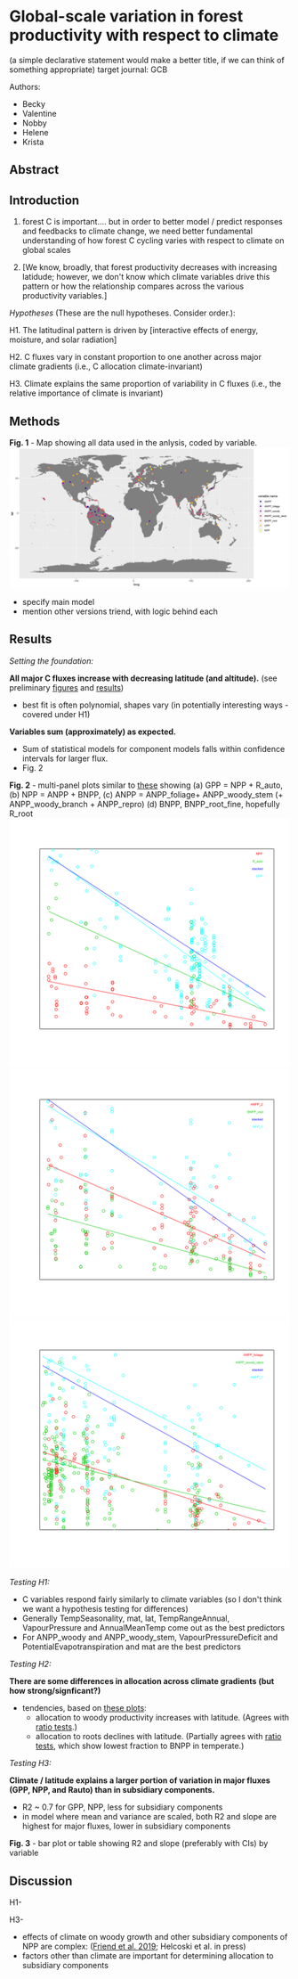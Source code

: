 # Global-scale variation in forest productivity with respect to climate
(a simple declarative statement would make a better title, if we can think of something appropriate)
target journal: GCB

Authors:
- Becky
- Valentine
- Nobby
- Helene
- Krista

## Abstract

## Introduction

1. forest C is important.... but in order to better model / predict responses and feedbacks to climate change, we need better fundamental understanding of how forest C cycling varies with respect to climate on global scales  

2. [We know, broadly, that forest productivity decreases with increasing latidude; however, we don't know which climate variables drive this pattern or how the relationship compares across the various productivity variables.]

*Hypotheses* (These are the null hypotheses. Consider order.):

H1. The latitudinal pattern is driven by [interactive effects of energy, moisture, and solar radiation]

H2. C fluxes vary in constant proportion to one another across major climate gradients (i.e., C allocation climate-invariant)

H3. Climate explains the same proportion of variability in C fluxes (i.e., the relative importance of climate is invariant)

## Methods 
**Fig. 1** - Map showing all data used in the anlysis, coded by variable.
![Distribution of carbon data](https://github.com/forc-db/Global_Productivity/blob/master/results/figures/final_figures/maps/distribution_all_variables.png)

- specify main model
- mention other versions triend, with logic behind each

## Results
*Setting the foundation:*

**All major C fluxes increase with decreasing latitude (and altitude).** (see preliminary [figures](https://github.com/forc-db/Global_Productivity/tree/master/results/figures/final_figures/scaled_best_model_with_alt) and [results](https://github.com/forc-db/Global_Productivity/blob/master/results/tables/best_model_outputs/best_model_scaled_with_ci.csv))
  - best fit is often polynomial, shapes vary (in potentially interesting ways - covered under H1)  
  
**Variables sum (approximately) as expected.**
  - Sum of statistical models for component models falls within confidence intervals for larger flux. 
  - Fig. 2
  
**Fig. 2** - multi-panel plots similar to [these](https://github.com/forc-db/Global_Productivity/tree/master/results/figures/archive/test/ratio_plots) showing (a) GPP = NPP + R_auto, (b) NPP = ANPP + BNPP, (c) ANPP = ANPP_foliage+ ANPP_woody_stem (+ ANPP_woody_branch + ANPP_repro) (d) BNPP, BNPP_root_fine, hopefully R_root  
![(a) GPP = NPP + R_auto](https://github.com/forc-db/Global_Productivity/blob/master/results/figures/final_figures/stacked_plots/NPP_to_R_auto_lat_stacked.png)
![(b) NPP = ANPP + BNPP](https://github.com/forc-db/Global_Productivity/blob/master/results/figures/final_figures/stacked_plots/ANPP_2_to_BNPP_root_lat_stacked.png)
![(c)](https://github.com/forc-db/Global_Productivity/blob/master/results/figures/final_figures/stacked_plots/ANPP_foliage_to_ANPP_woody_stem_lat_stacked.png)
    
*Testing H1:*

  - C variables respond fairly similarly to climate variables (so I don't think we want a hypothesis testing for differences)
  - Generally TempSeasonality, mat, lat, TempRangeAnnual, VapourPressure and AnnualMeanTemp come out as the best predictors
  - For ANPP_woody and ANPP_woody_stem, VapourPressureDeficit and PotentialEvapotranspiration and mat are the best predictors
  
*Testing H2:*

**There are some differences in allocation across climate gradients (but how strong/signficant?)**
  - tendencies, based on [these plots](https://github.com/forc-db/Global_Productivity/tree/master/results/figures/archive/test/ratio_plots):
    - allocation to woody productivity increases with latitude. (Agrees with [ratio tests](https://github.com/forc-db/Global_Productivity/tree/master/results/figures/archive/foliage_woody).)
    - allocation to roots declines with latitude. (Partially agrees with [ratio tests](https://github.com/forc-db/Global_Productivity/tree/master/results/figures/archive/foliage_woody), which show lowest fraction to BNPP in temperate.)

*Testing H3:*

**Climate / latitude explains a larger portion of variation in major fluxes (GPP, NPP, and Rauto) than in subsidiary components.**
  - R2  ~ 0.7 for GPP, NPP, less for subsidiary components 
  - in model where mean and variance are scaled, both R2 and slope are highest for major fluxes, lower in subsidiary components

**Fig. 3** - bar plot or table showing R2 and slope (preferably with CIs) by variable

## Discussion

H1-

H3- 
- effects of climate on woody growth and other subsidiary components of NPP are complex: ([Friend et al. 2019](https://link.springer.com/content/pdf/10.1007%2Fs13595-019-0819-x.pdf); Helcoski et al. in press)
- factors other than climate are important for determining allocation to subsidiary components
